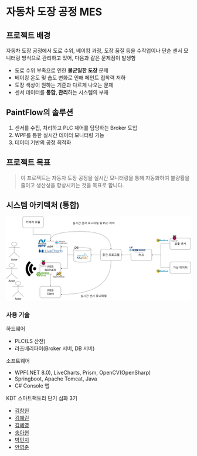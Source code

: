 # 자동차 도장 공정 MES 

## 프로젝트 배경

자동차 도장 공정에서 도료 수위, 베이킹 과정, 도장 품질 등을 수작업이나 단순 센서 모니터링 방식으로 관리하고 있어, 다음과 같은 문제점이 발생함
* 도료 수위 부족으로 인한 **불균일한 도장** 문제
* 베이킹 온도 및 습도 변화로 인해 페인트 접착력 저하
* 도장 색상이 원하는 기준과 다르게 나오는 문제
* 센서 데이터를 **통합, 관리**하는 시스템의 부재

## PaintFlow의 솔루션

1. 센서를 수집, 처리하고 PLC 제어를 담당하는 Broker 도입
2. WPF를 통한 실시간 데이터 모니터링 기능
3. 데이터 기반의 공정 최적화

## 프로젝트 목표

> 이 프로젝트는 자동차 도장 공정을 실시간 모니터링을 통해 자동화하여 불량률을 줄이고 생산성을 향상시키는 것을 목표로 합니다. 

## 시스템 아키텍처 (통합)

![1](/img/systemArchitecture.png)


### 사용 기술

하드웨어

* PLC(LS 산전)
* 라즈베리파이(Broker 서버, DB 서버)

소프트웨어

* WPF(.NET 8.0), LiveCharts, Prism, OpenCV(OpenSharp)
* Springboot, Apache Tomcat, Java
* C# Console 앱

KDT 스마트팩토리 단기 심화 3기

* <a href = "https://github.com/salt338-03">김창헌</a>
* <a href = "https://github.com/Kim-yerin0904">김예린 </a>
* <a href = "https://github.com/hyeyeoung">김혜영 </a>
* <a href = "https://github.com/Ahyun-Song">송아현</a>
* <a href = "https://github.com/rninji24">박민지</a>
* <a href = "https://github.com/YoungJunBAS">안영준 </a>

